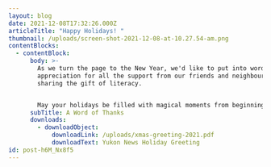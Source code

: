 ```yaml
---
layout: blog
date: 2021-12-08T17:32:26.000Z
articleTitle: "Happy Holidays! "
thumbnail: /uploads/screen-shot-2021-12-08-at-10.27.54-am.png
contentBlocks:
  - contentBlock:
      body: >-
        As we turn the page to the New Year, we'd like to put into words our
        appreciation for all the support from our friends and neighbours in
        sharing the gift of literacy. 


        May your holidays be filled with magical moments from beginning to end!
      subTitle: A Word of Thanks
      downloads:
        - downloadObject:
            downloadLink: /uploads/xmas-greeting-2021.pdf
            downloadText: Yukon News Holiday Greeting
id: post-h6M_Nx8f5
---
```

